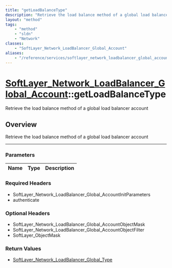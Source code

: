 ```yaml
---
title: "getLoadBalanceType"
description: "Retrieve the load balance method of a global load balancer account"
layout: "method"
tags:
    - "method"
    - "sldn"
    - "Network"
classes:
    - "SoftLayer_Network_LoadBalancer_Global_Account"
aliases:
    - "/reference/services/softlayer_network_loadbalancer_global_account/getLoadBalanceType"
---
```

# [SoftLayer_Network_LoadBalancer_Global_Account](/reference/services/SoftLayer_Network_LoadBalancer_Global_Account)::getLoadBalanceType


Retrieve the load balance method of a global load balancer account


## Overview 
Retrieve the load balance method of a global load balancer account

-----

### Parameters 
|Name | Type | Description |
| --- | --- | --- |


### Required Headers
* SoftLayer_Network_LoadBalancer_Global_AccountInitParameters
* authenticate


### Optional Headers
* SoftLayer_Network_LoadBalancer_Global_AccountObjectMask
* SoftLayer_Network_LoadBalancer_Global_AccountObjectFilter
* SoftLayer_ObjectMask

### Return Values
* <a href='/reference/datatypes/SoftLayer_Network_LoadBalancer_Global_Type'>SoftLayer_Network_LoadBalancer_Global_Type </a>




